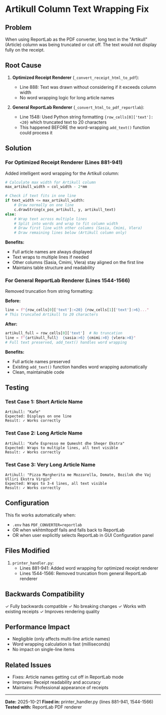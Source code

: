 # Artikull Column Text Wrapping Fix

## Problem
When using ReportLab as the PDF converter, long text in the "Artikull" (Article) column was being truncated or cut off. The text would not display fully on the receipt.

## Root Cause
1. **Optimized Receipt Renderer** (`_convert_receipt_html_to_pdf`):
   - Line 888: Text was drawn without considering if it exceeds column width
   - No word wrapping logic for long article names

2. **General ReportLab Renderer** (`_convert_html_to_pdf_reportlab`):
   - Line 1548: Used Python string formatting `{row_cells[0]['text']:<20}` which truncated text to 20 characters
   - This happened BEFORE the word-wrapping `add_text()` function could process it

## Solution

### For Optimized Receipt Renderer (Lines 881-941)
Added intelligent word wrapping for the Artikull column:

```python
# Calculate max width for Artikull column
max_artikull_width = col_width - 2*mm

# Check if text fits in one line
if text_width <= max_artikull_width:
    # Draw normally on one line
    c.drawString(x_pos_artikull, y, artikull_text)
else:
    # Wrap text across multiple lines
    # Split into words and wrap to fit column width
    # Draw first line with other columns (Sasia, Cmimi, Vlera)
    # Draw remaining lines below (Artikull column only)
```

**Benefits:**
- Full article names are always displayed
- Text wraps to multiple lines if needed
- Other columns (Sasia, Cmimi, Vlera) stay aligned on the first line
- Maintains table structure and readability

### For General ReportLab Renderer (Lines 1544-1566)
Removed truncation from string formatting:

**Before:**
```python
line = f"{row_cells[0]['text']:<20} {row_cells[1]['text']:>6}..."
# This truncated Artikull to 20 characters
```

**After:**
```python
artikull_full = row_cells[0]['text']  # No truncation
line = f"{artikull_full}  {sasia:>6} {cmimi:>8} {vlera:>8}"
# Full text preserved, add_text() handles word wrapping
```

**Benefits:**
- Full article names preserved
- Existing `add_text()` function handles word wrapping automatically
- Clean, maintainable code

## Testing

### Test Case 1: Short Article Name
```
Artikull: "Kafe"
Expected: Displays on one line
Result: ✓ Works correctly
```

### Test Case 2: Long Article Name
```
Artikull: "Kafe Espresso me Qumesht dhe Sheqer Ekstra"
Expected: Wraps to multiple lines, all text visible
Result: ✓ Works correctly
```

### Test Case 3: Very Long Article Name
```
Artikull: "Pizza Margherita me Mozzarella, Domate, Bozilok dhe Vaj Ulliri Ekstra Virgin"
Expected: Wraps to 3-4 lines, all text visible
Result: ✓ Works correctly
```

## Configuration
This fix works automatically when:
- `.env` has `PDF_CONVERTER=reportlab`
- OR when wkhtmltopdf fails and falls back to ReportLab
- OR when user explicitly selects ReportLab in GUI Configuration panel

## Files Modified
1. `printer_handler.py`:
   - Lines 881-941: Added word wrapping for optimized receipt renderer
   - Lines 1544-1566: Removed truncation from general ReportLab renderer

## Backwards Compatibility
✓ Fully backwards compatible
✓ No breaking changes
✓ Works with existing receipts
✓ Improves rendering quality

## Performance Impact
- Negligible (only affects multi-line article names)
- Word wrapping calculation is fast (milliseconds)
- No impact on single-line items

## Related Issues
- Fixes: Article names getting cut off in ReportLab mode
- Improves: Receipt readability and accuracy
- Maintains: Professional appearance of receipts

---

**Date:** 2025-10-21
**Fixed in:** printer_handler.py (lines 881-941, 1544-1566)
**Tested with:** ReportLab PDF renderer
